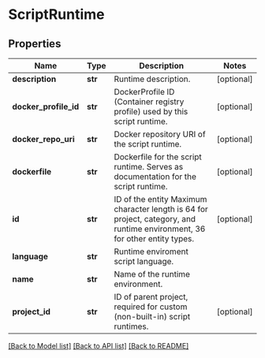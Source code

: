 # ScriptRuntime

## Properties
Name | Type | Description | Notes
------------ | ------------- | ------------- | -------------
**description** | **str** | Runtime description. | [optional] 
**docker_profile_id** | **str** | DockerProfile ID (Container registry profile) used by this script runtime. | [optional] 
**docker_repo_uri** | **str** | Docker repository URI of the script runtime. | [optional] 
**dockerfile** | **str** | Dockerfile for the script runtime. Serves as documentation for the script runtime. | [optional] 
**id** | **str** | ID of the entity Maximum character length is 64 for project, category, and runtime environment, 36 for other entity types. | [optional] 
**language** | **str** | Runtime enviroment script language. | 
**name** | **str** | Name of the runtime environment. | 
**project_id** | **str** | ID of parent project, required for custom (non-built-in) script runtimes. | [optional] 

[[Back to Model list]](../README.md#documentation-for-models) [[Back to API list]](../README.md#documentation-for-api-endpoints) [[Back to README]](../README.md)

